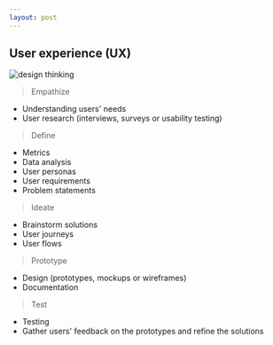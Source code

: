 ```yaml
---
layout: post
---
```


## User experience (UX)
![design thinking](https://github.com/cshiyun/cshiyun.github.io/assets/48885389/50c9ee69-bf25-4864-bf48-faa9b766ddca)

> Empathize

- Understanding users' needs
- User research (interviews, surveys or usability testing)

> Define

- Metrics
- Data analysis 
- User personas
- User requirements
- Problem statements

> Ideate

- Brainstorm solutions
- User journeys
- User flows

> Prototype

- Design (prototypes, mockups or wireframes)
- Documentation

> Test

- Testing
- Gather users' feedback on the prototypes and refine the solutions




